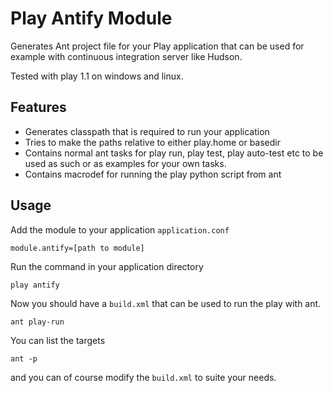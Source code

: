 Play Antify Module
==================

Generates Ant project file for your Play application that can be used for example with continuous integration server
like Hudson.

Tested with play 1.1 on windows and linux.

## Features

- Generates classpath that is required to run your application
- Tries to make the paths relative to either play.home or basedir
- Contains normal ant tasks for play run, play test, play auto-test etc to be used as such or as examples for your own tasks.
- Contains macrodef for running the play python script from ant

## Usage

Add the module to your application `application.conf`

    module.antify=[path to module]

Run the command in your application directory

    play antify

Now you should have a `build.xml` that can be used to run the play with ant.

    ant play-run

You can list the targets

    ant -p

and you can of course modify the `build.xml` to suite your needs.




